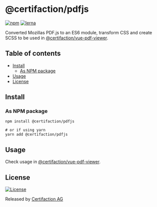 # @certifaction/pdfjs

[![npm][npm]][npm-url]
[![lerna][lerna]][lerna-url]

Converted Mozillas PDF.js to an ES6 module, transform CSS and create SCSS to be used in [@certifaction/vue-pdf-viewer](https://github.com/certifaction/js-pdf-viewer/tree/main/packages/vue-pdf-viewer).

## Table of contents

* [Install](#install)
    * [As NPM package](#as-npm-package)
* [Usage](#usage)
* [License](#license)

## Install

### As NPM package

```shell script
npm install @certifaction/pdfjs

# or if using yarn
yarn add @certifaction/pdfjs
```

## Usage

Check usage in [@certifaction/vue-pdf-viewer](https://github.com/certifaction/js-pdf-viewer/tree/main/packages/vue-pdf-viewer).

## License

[![License](https://img.shields.io/badge/license-MIT-blue.svg)](https://github.com/certifaction/js-pdf-viewer/blob/master/LICENSE)

Released by [Certifaction AG](https://certifaction.com)

[npm]: https://img.shields.io/npm/v/@certifaction/pdfjs.svg
[npm-url]: https://www.npmjs.com/package/@certifaction/pdfjs
[lerna]: https://img.shields.io/badge/maintained%20with-lerna-cc00ff.svg
[lerna-url]: https://lerna.js.org/
